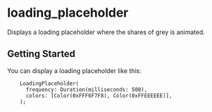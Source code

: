 # loading_placeholder

Displays a loading placeholder where the shares of grey is animated.

## Getting Started

You can display a loading placeholder like this:

```
    LoadingPlaceholder(
      frequency: Duration(milliseconds: 500),
      colors: [Color(0xFFF6F7F8), Color(0xFFEEEEEE)],
    );
```
